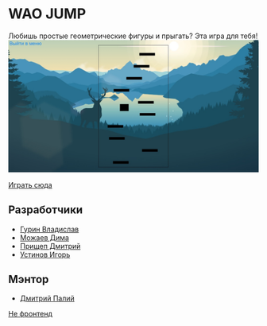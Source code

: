 # WAO JUMP
Любишь простые геометрические фигуры и прыгать? Эта игра для тебя!
![](game.jpg)

[Играть сюда](https://waojump.tk/)

## Разработчики
* [Гурин Владислав](https://github.com/Vlad104)
* [Можаев Дима](https://github.com/Howle-Great)
* [Прищеп Дмитрий](https://github.com/DmitriyPrischep)
* [Устинов Игорь](https://github.com/Flyewzz)

## Мэнтор
* [Дмитрий Палий](https://github.com/stanf0rd)

[Не фронтенд](https://github.com/go-park-mail-ru/2019_1_WAO)